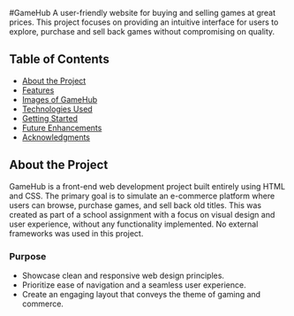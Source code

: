 #GameHub
A user-friendly website for buying and selling games at great prices. This project focuses on providing
an intuitive interface for users to explore, purchase and sell back games without compromising on quality.

## Table of Contents

- [About the Project](#about-the-project)
- [Features](#features)
- [Images of GameHub](#images-of-gamehub)
- [Technologies Used](#technologies-used)
- [Getting Started](#getting-started)
- [Future Enhancements](#future-enhancements)
- [Acknowledgments](#acknowledgments)

## About the Project

GameHub is a front-end web development project built entirely using HTML and CSS. The primary goal
is to simulate an e-commerce platform where users can browse, purchase games, and sell back old titles.
This was created as part of a school assignment with a focus on visual design and user experience, without any
functionality implemented.
No external frameworks was used in this project.

### Purpose

- Showcase clean and responsive web design principles.
- Prioritize ease of navigation and a seamless user experience.
- Create an engaging layout that conveys the theme of gaming and commerce.
